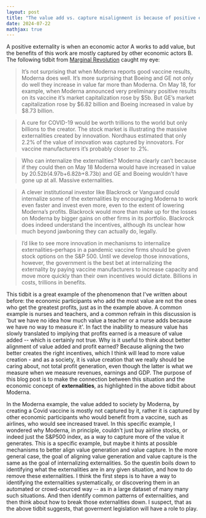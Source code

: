 ```yaml
---
layout: post
title: "The value add vs. capture misalignment is because of positive externalities."
date: 2024-07-22
mathjax: true
---
```


A positive externality is when an economic actor A works to add value, but the benefits of this work are mostly captured by other economic actors B. The following tidbit from [Marginal Revolution](https://marginalrevolution.com/marginalrevolution/2024/07/every-stock-is-a-vaccine-stock-revisited.html) caught my eye: 

> It’s not surprising that when Moderna reports good vaccine results, Moderna does well. It’s more surprising that Boeing and GE not only do well they increase in value far more than Moderna. On May 18, for example, when Moderna announced very preliminary positive results on its vaccine it’s market capitalization rose by $5b. But GE’s market capitalization rose by $6.82 billion and Boeing increased in value by $8.73 billion.

> A cure for COVID-19 would be worth trillions to the world but only billions to the creator. The stock market is illustrating the massive externalities created by innovation. Nordhaus estimated that only 2.2% of the value of innovation was captured by innovators. For vaccine manufacturers it’s probably closer to .2%.

> Who can internalize the externalities? Moderna clearly can’t because if they could then on May 18 Moderna would have increased in value by $20.52b ($4.97b+$6.82b+$8.73b) and GE and Boeing wouldn’t have gone up at all. Massive externalities.

> A clever institutional investor like Blackrock or Vanguard could internalize some of the externalities by encouraging Moderna to work even faster and invest even more, even to the extent of lowering Moderna’s profits. Blackrock would more than make up for the losses on Moderna by bigger gains on other firms in its portfolio. Blackrock does indeed understand the incentives, although its unclear how much beyond jawboning they can actually do, legally.

> I’d like to see more innovation in mechanisms to internalize externalities–perhaps in a pandemic vaccine firms should be given stock options on the S&P 500. Until we develop those innovations, however, the government is the best bet at internalizing the externality by paying vaccine manufacturers to increase capacity and move more quickly than their own incentives would dictate. Billions in costs, trillions in benefits.

This tidbit is a great example of the phenomenon that I've written about before: the economic participants who add the most value are not the ones who get the greatest profits, just as in the example above. A common example is nurses and teachers, and a common refrain in this discussion is 'but we have no idea how much value a teacher or a nurse adds because we have no way to measure it'. In fact the inability to measure value has slowly translated to implying that profits earned is a measure of value added -- which is certainly not true. Why is it useful to think about better alignment of value added and profit earned? Because aligning the two better creates the right incentives, which I think will lead to more value creation - and as a society, it is value creation that we really should be caring about, not total profit generation, even though the latter is what we measure when we measure revenues, earnings and GDP. The purpose of this blog post is to make the connection between this situation and the economic concept of **externalities**, as highlighted in the above tidbit about Moderna. 

In the Moderna example, the value added to society by Moderna, by creating a Covid vaccine is mostly not captured by it, rather it is captured by other economic participants who would benefit from a vaccine, such as airlines, who would see increased travel. In this specific example, I wondered why Moderna, in principle, couldn't just buy airline stocks, or indeed just the S&P500 index, as a way to capture more of the value it generates. This is a specific example, but maybe it hints at possible mechanisms to better align value generation and value capture. In the more general case, the goal of aligning value generation and value capture is the same as the goal of internalizing externalities. So the questin boils down to identifying what the externalities are in any given situation, and how to do remove these externalities. I think the first steps is to have a way to identifying the externalities systematically, or discovering them in an automated or crowd-sourced way -- as in a large dataset of many many such situations. And then identify common patterns of externalities, and then think about how to break those externalities down. I suspect, that as the above tidbit suggests, that goverment legislation will have a role to play. 
